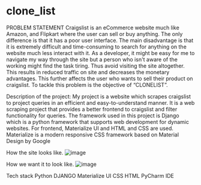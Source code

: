# clone_list
PROBLEM STATEMENT 
Craigslist is an eCommerce website much like Amazon, and Flipkart where the user can sell or buy anything.
The only difference is that it has a poor user interface. The main disadvantage is that it is extremely difficult and time-consuming to search for anything on the website much less interact with it. As a developer, it might be easy for me to navigate my way through the site but a person who isn't aware of the working might find the task tiring. Thus avoid visiting the site altogether. This results in reduced traffic on site and decreases the monetary advantages. This further affects the user who wants to sell their product on craigslist. To tackle this problem is the objective of “CLONELIST”.

Description of the project:
My project is a website which scrapes craigslist to project queries in an efficient and easy-to-understand manner.
 It is a web scraping project that provides a better frontend to craigslist and filter functionality for queries. 
The framework used in this project is Django which is a python framework that supports web development for dynamic websites. 
For frontend, Materialize UI and HTML and CSS are used. 
Materialize is a modern responsive CSS framework based on Material Design by Google

How the site looks like.
![image](https://user-images.githubusercontent.com/65339232/197139857-b0b22911-4e00-4c72-9950-cb6945a43f2d.png)

How we want it to look like.
![image](https://user-images.githubusercontent.com/65339232/197139947-9f5f3269-af08-4f67-a0e9-720d4d73e4a5.png)

Tech stack
Python
DJANGO
Materialize UI
CSS
HTML
PyCharm IDE

